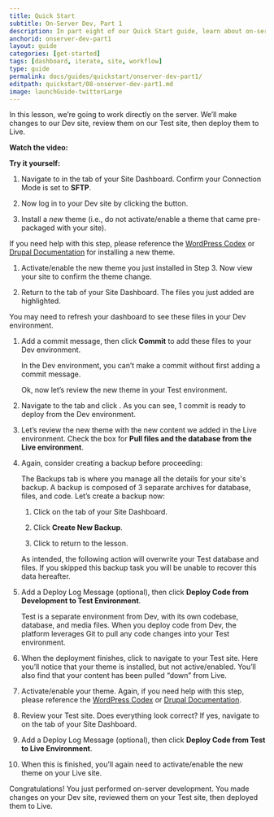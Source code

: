 ```yaml
---
title: Quick Start
subtitle: On-Server Dev, Part 1
description: In part eight of our Quick Start guide, learn about on-server development on Pantheon.
anchorid: onserver-dev-part1
layout: guide
categories: [get-started]
tags: [dashboard, iterate, site, workflow]
type: guide
permalink: docs/guides/quickstart/onserver-dev-part1/
editpath: quickstart/08-onserver-dev-part1.md
image: launchGuide-twitterLarge
---
```


In this lesson, we’re going to work directly on the server. We’ll make changes to our Dev site, review them on our Test site, then deploy them to Live.

**Watch the video:**

<Youtube src="FtY8CgEiPCM" title="Develop via the User Interface UI" />

**Try it yourself:**

1. Navigate to <Icon icon="embed-close" text="Code"/> in the <Icon icon="wrench" text="Dev"/> tab of your Site Dashboard. Confirm your Connection Mode is set to **SFTP**.

1. Now log in to your Dev site by clicking the <Icon icon="new-window-alt" text="Site Admin"/> button.

1. Install a _new_ theme (i.e., do not activate/enable a theme that came pre-packaged with your site).

If you need help with this step, please reference the [WordPress Codex](https://codex.wordpress.org/Using_Themes#Adding_New_Themes_using_the_Administration_Panels) or [Drupal Documentation](https://www.drupal.org/docs/user_guide/en/extend-theme-install.html) for installing a new theme.

1. Activate/enable the new theme you just installed in Step 3. Now view your site to confirm the theme change.

1. Return to the <Icon icon="wrench" text="Dev"/> tab of your Site Dashboard. The files you just added are highlighted.

  <Alert title="Note" type="info">

  You may need to refresh your dashboard to see these files in your Dev environment.

  </Alert>

1. Add a commit message, then click **Commit** to add these files to your Dev environment.

    <Alert title="Note" type="info">

    In the Dev environment, you can’t make a commit without first adding a commit message.

    </Alert>

    Ok, now let’s review the new theme in your Test environment.

1. Navigate to the <Icon icon="equalizer" text="Test" /> tab and click <Icon icon="refresh" text="Deploys" /> . As you can see, 1 commit is ready to deploy from the Dev environment.

1. Let’s review the new theme with the new content we added in the Live environment. Check the box for **Pull files and the database from the Live environment**.

1. Again, consider creating a backup before proceeding:

    <Accordion title="Create Backup (optional)" id="create-backup" >

    The Backups tab is where you manage all the details for your site's backup. A backup is composed of 3 separate archives for database, files, and code. Let’s create a backup now:

    1. Click <Icon icon="cloud-upload" text="Backups"/> on the <Icon icon="wrench" text="Dev"/> tab of your Site Dashboard.

    1. Click **Create New Backup**.

    1. Click <Icon icon="refresh" text="Deploys"/> to return to the lesson.

    </Accordion>

    <Alert title="Warning" type="danger">

      As intended, the following action will overwrite your Test database and files. If you skipped this backup task you will be unable to recover this data hereafter.

    </Alert>

1. Add a Deploy Log Message (optional), then click **Deploy Code from Development to Test Environment**.

    <Accordion title="Deploy Commits to Test (optional)" id="understand-deploy" icon="lightbulb">

    Test is a separate environment from Dev, with its own codebase, database, and media files. When you deploy code from Dev, the platform leverages Git to pull any code changes into your Test environment.

    </Accordion>

1. When the deployment finishes, click <Icon icon="new-window-alt" text="Site Admin"/> to navigate to your Test site. Here you’ll notice that your theme is installed, but not active/enabled. You’ll also find that your content has been pulled “down” from Live.

1. Activate/enable your theme. Again, if you need help with this step, please reference the [WordPress Codex](https://codex.wordpress.org/Using_Themes) or [Drupal Documentation](https://www.drupal.org/docs/user_guide/en/extend-theme-install.html).

1. Review your Test site. Does everything look correct? If yes, navigate to <Icon icon="refresh" text="Deploys"/> on the <Icon icon="cardio" text="Live"/> tab of your Site Dashboard.

1. Add a Deploy Log Message (optional), then click **Deploy Code from Test to Live Environment**.

1. When this is finished, you’ll again need to activate/enable the new theme on your Live site.

Congratulations! You just performed on-server development. You made changes on your Dev site, reviewed them on your Test site, then deployed them to Live.

